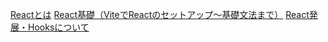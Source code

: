[Reactとは](https://www.canva.com/design/DAGdl228ZYs/1U45hRD7zPRxslAKLVGJBw/watch)
[React基礎（ViteでReactのセットアップ〜基礎文法まで）](https://www.canva.com/design/DAGdmO7L4ZA/Mc1Lp3AI3JStcf4WrRg7hg/watch)
[React発展・Hooksについて](https://www.canva.com/design/DAGdmBeoWhc/07zeF6YgtKbOPIlELCdNqA/watch)